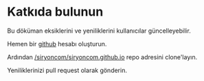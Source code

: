 # Katkıda bulunun

Bu döküman eksiklerini ve yeniliklerini kullanıcılar güncelleyebilir.

Hemen bir [github](https://www.github.com) hesabı oluşturun.

Ardından [/siryoncom/siryoncom.github.io](https://github.com/siryoncom/siryoncom.github.io) repo adresini clone'layın.

Yeniliklerinizi pull request olarak gönderin.
